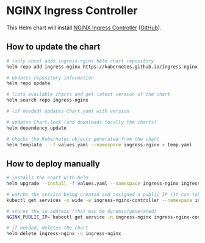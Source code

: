 # NGINX Ingress Controller

This Helm chart will install [NGINX Ingress Controller](https://kubernetes.github.io/ingress-nginx/) ([GitHub](https://github.com/kubernetes/ingress-nginx/)).

## How to update the chart

```bash
# (only once) adds ingress-nginx helm chart repository
helm repo add ingress-nginx https://kubernetes.github.io/ingress-nginx

# updates repository information
helm repo update

# lists available charts and get latest version of the chart
helm search repo ingress-nginx

# (if needed) updates Chart.yaml with version

# updates Chart.lock (and downloads locally the charts)
helm dependency update

# checks the Kubernetes objects generated from the chart
helm template . -f values.yaml --namespace ingress-nginx > temp.yaml
```

## How to deploy manually

```bash
# installs the chart with helm
helm upgrade --install -f values.yaml --namespace ingress-nginx ingress-nginx .

# watchs the service being created and assigned a public IP (it can take time if the cloud provider is called to create a load balancer/ip address)
kubectl get services -o wide -w ingress-nginx-controller --namespace ingress-nginx

# stores the ip address (that may be dynamic/generated)
NGINX_PUBLIC_IP=`kubectl get service -n ingress-nginx ingress-nginx-controller --output jsonpath='{.status.loadBalancer.ingress[0].ip}'`

# if needed, deletes the chart
helm delete ingress-nginx -n ingress-nginx
```
